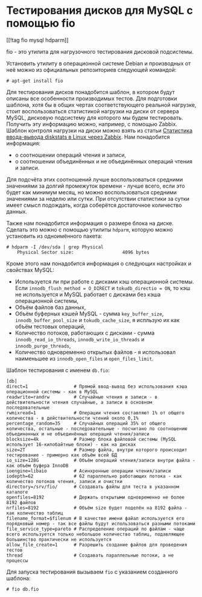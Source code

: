 Тестирования дисков для MySQL с помощью fio
===========================================

[[!tag fio mysql hdparm]]

fio - это утилита для нагрузочного тестирования дисковой подсистемы.

Установить утилиту в операционной системе Debian и производных от неё можно из официальных репозиториев следующей командой:

    # apt-get install fio

Для тестирования дисков понадобится шаблон, в котором будут описаны все особенности производимых тестов. Для подготовки шаблона, хотя бы в общих чертах соответствующего реальной нагрузке, стоит воспользоваться статистикой нагрузки на диски от сервера MySQL, дисковую подсистему для которого мы будем тестировать. Получить эту информацию можно, например, с помощью Zabbix. Шаблон контроля нагрузки на диски можно взять из статьи [Статистика ввода-вывода diskstats в Linux через Zabbix](http://stupin.su/blog/zabbix-template-diskstats-linux/). Нам понадобится информация:

* о соотношении операций чтения и записи,
* о соотношении объединённых и не объединённых операций чтения и записи.

Для подсчёта этих соотношений лучше воспользоваться средними значениями за долгий промежуток времени - лучше всего, если это будет как минимум месяц, но можно воспользоваться средними значениями за неделю или сутки. При отсутствии статистики за сутки имеет смысл подождать, когда соберётся достаточное количество данных.

Также нам понадобится информация о размере блока на диске. Сделать это можно с помощью утилиты `hdparm`, которую можно установить из одноимённого пакета:

    # hdparm -I /dev/sda | grep Physical
	    Physical Sector size:                  4096 bytes

Кроме этого нам понадобится информация о следующих настройках и свойствах MySQL:

* Используется ли при работе с дисками кэш операционной системы. Если `innodb_flush_method = O_DIRECT` и `tokudb_directio = ON`, то кэш не используется и MySQL работает с дисками без кэша операционной системы,
* Объём файлов баз данных,
* Объём буферных кэшей MySQL - сумма `key_buffer_size`, `innodb_buffer_pool_size` и `tokudb_cache_size`, я испльзую их как объём тестовых операций,
* Количество потоков, работающих с дисками - сумма `innodb_read_io_threads`, `innodb_write_io_threads` и `innodb_purge_threads`,
* Количество одновременно открытых файлов - я использовал наименьшее из `innodb_open_files` и `open_files_limit`.

Шаблон тестирования с именем `db.fio`:

    [db]
    direct=1                 # Прямой ввод-вывод без использования кэша операционной системы - как в MySQL
    readwrite=randrw         # Случайные чтения и записи - в действительности чтения случайные, а записи в основном последовательные
    rwmixread=1              # Операции чтения составляют 1% от общего количества - в действительности чтений около 0,1%
    percentage_random=35     # Случайных операций 35% от общего количества, остальные - последовательные - посчитано по соотношению объединәнных и не объединённых операций чтения/записи
    blocksize=4k             # Размер блока файловой системы (MySQL использует 16-килобайтные блоки) - как на дисках
    size=2T                  # Размер файла, внутри которого происходит тестирование - примерно как объём всей БД
    io_size=128G             # Объём операций чтения/записи внутри файла - как объём буфера InnoDB
    ioengine=libaio          # Асинхронные операции чтения/записи
    iodepth=62               # 62 параллельно работающих потока - как количество потоков чтения, записи и очистки
    directory=/srv/fio/      # Создавать файлы для теста в указанном каталоге
    openfiles=8192           # Держать открытыми одновременно не более 8192 файлов
    nrfiles=8192             # Объём size будет поделён на 8192 файла - как количество таблиц
    filename_format=$filenum # В качестве имени файал используется его порядковый номер - так все файлы будут использоваться разными потоками
    file_service_type=pareto # Распределение операций по файлам - чаще всего используется только небольшое количество таблиц, подавляющее большинство практически не используется
    allow_file_create=1      # Разрешить создание файлов для проведения тестов
    thread                   # Создавать параллельные потоки, а не процессы

Для запуска тестирования вызываем `fio` с указанием созданного шаблона:

    # fio db.fio

